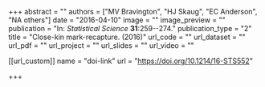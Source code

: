 +++
abstract = "" 
authors = ["MV Bravington", "HJ Skaug", "EC Anderson", "NA others"] 
date = "2016-04-10" 
image = "" 
image_preview = "" 
publication = "In: _Statistical Science_ **31**:259--274." 
publication_type = "2" 
title = "Close-kin mark-recapture. (2016)" 
url_code = "" 
url_dataset = "" 
url_pdf = "" 
url_project = "" 
url_slides = "" 
url_video = "" 


[[url_custom]]
name = "doi-link"
url = "https://doi.org/10.1214/16-STS552"

+++
